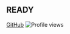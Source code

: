 ## READY 
[GitHub](https://img.shields.io/badge/GitHub-181717?style=flat-square&logo=github&logoColor=white)
![Profile views](https://komarev.com/ghpvc/?username=ireedui2004&color=blue)
<!--
**ireedui2004/ireedui2004** is a ✨ _special_ ✨ repository because its `README.md` (this file) appears on your GitHub profile.

Here are some ideas to get you started:

- 🔭 I’m currently working on ...
- 🌱 I’m currently learning ...
- 👯 I’m looking to collaborate on ...
- 🤔 I’m looking for help with ...
- 💬 Ask me about ...
- 📫 How to reach me: ...
- 😄 Pronouns: ...
- ⚡ Fun fact: ...
-->
